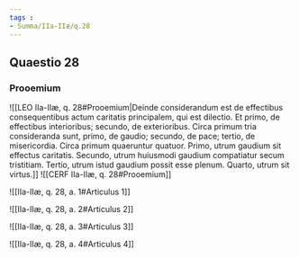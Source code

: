 ```yaml
---
tags : 
- Summa/IIa-IIæ/q.28
---
```


## Quaestio 28

### Prooemium

![[LEO IIa-IIæ, q. 28#Prooemium|Deinde considerandum est de effectibus consequentibus actum caritatis principalem, qui est dilectio. Et primo, de effectibus interioribus; secundo, de exterioribus. Circa primum tria consideranda sunt, primo, de gaudio; secundo, de pace; tertio, de misericordia. Circa primum quaeruntur quatuor. Primo, utrum gaudium sit effectus caritatis. Secundo, utrum huiusmodi gaudium compatiatur secum tristitiam. Tertio, utrum istud gaudium possit esse plenum. Quarto, utrum sit virtus.]]
![[CERF IIa-IIæ, q. 28#Prooemium]]

![[IIa-IIæ, q. 28, a. 1#Articulus 1]]

![[IIa-IIæ, q. 28, a. 2#Articulus 2]]

![[IIa-IIæ, q. 28, a. 3#Articulus 3]]

![[IIa-IIæ, q. 28, a. 4#Articulus 4]]

